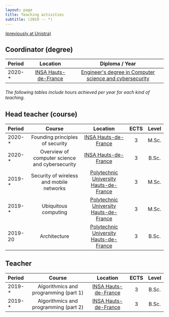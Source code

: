 ```yaml
---
layout: page
title: Teaching activities
subtitle: (2019 -- *)
---
```


[(previously at Unistra)](/teaching-unistra)

## Coordinator (degree)

| **Period** | **Location** | **Diploma / Year** |
| :------- |:-----:|:-------------:|
| 2020-* | [INSA Hauts-de-France](https://www.insa-hautsdefrance.fr/) | [Engineer's degree in Computer science and cybersecurity](https://www.insa-hautsdefrance.fr/fiches/INSA-ICY.pdf) |

###### _The following tables include hours achieved per year for each kind of teaching._

## Head teacher (course)

| **Period** | **Course** | **Location** | **ECTS** | **Level** |
| :------- |:----------:| :-----:|:-------------:|:-------------:|
| 2020-*  | Founding principles of security | [INSA Hauts-de-France](https://www.insa-hautsdefrance.fr/) | 3 | M.Sc. |
| 2020-*  | Overview of computer science and cybersecurity | [INSA Hauts-de-France](https://www.insa-hautsdefrance.fr/) | 3 | B.Sc. |
| 2019-*  | Security of wireless and mobile networks | [Polytechnic University Hauts-de-France](http://uphf.fr/) | 3 | M.Sc. |
| 2019-* | Ubiquitous computing | [Polytechnic University Hauts-de-France](http://uphf.fr/)  | 3 | M.Sc. |
| 2019-20 | Architecture | [Polytechnic University Hauts-de-France](http://uphf.fr/)  | 3 | B.Sc. |


## Teacher

| **Period** | **Course** | **Location** | **ECTS** | **Level** |
| :------- |:----------:| :-----:|:-----:|:-------------:|
| 2019-* | Algorithmics and programming (part 1) | [INSA Hauts-de-France](https://www.insa-hautsdefrance.fr/)  | 3 | B.Sc. |
| 2019-* | Algorithmics and programming (part 2) | [INSA Hauts-de-France](https://www.insa-hautsdefrance.fr/)  | 3 | B.Sc. |


